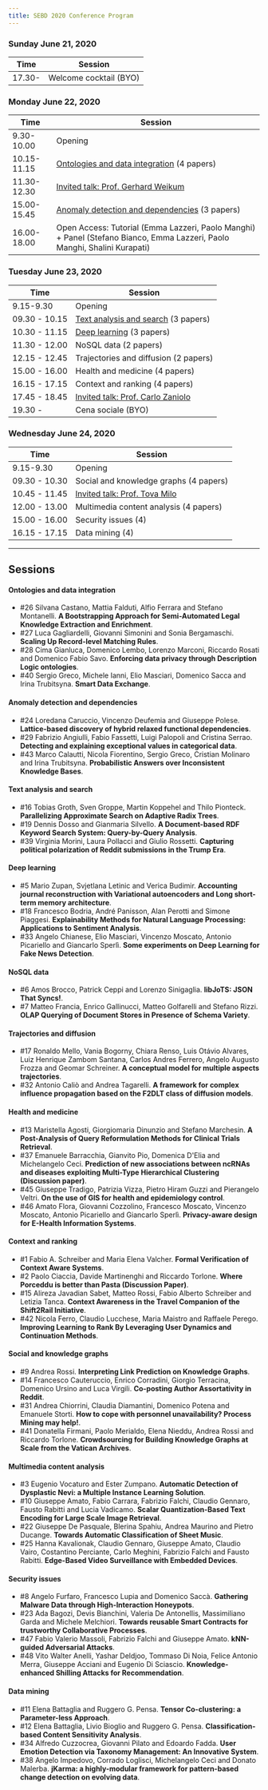 ```yaml
---
title: SEBD 2020 Conference Program
---
```


### Sunday June 21, 2020

| Time   | Session                 |
| ------ | ----------------------- |
| 17.30- | Welcome cocktail (BYO)  |

### Monday June 22, 2020

| Time          | Session       |
| ------------- | ------------- |
| 9.30-10.00    | Opening       |
| 10.15-11.15   | [Ontologies and data integration](./#ontologies-and-data-integration) (4 papers)     |
| 11.30-12.30   | [Invited talk: Prof. Gerhard Weikum](https://sebd2020.unica.it/invited#weikum)   |
| 15.00-15.45	  | [Anomaly detection and dependencies](./#anomaly-detection-and-dependencies) (3 papers) |
| 16.00-18.00	  | Open Access: Tutorial (Emma Lazzeri, Paolo Manghi) + Panel  (Stefano Bianco, Emma Lazzeri, Paolo Manghi, Shalini Kurapati)	|


### Tuesday June 23, 2020

| Time          | Session       |
| ------------- | ------------- |
| 9.15-9.30    | Opening       |
| 09.30 - 10.15	|[Text analysis and search](./#text-analysis-and-search) (3 papers)	|
| 10.30	-	11.15 |[Deep learning](./deep-learning) (3 papers) |
| 11.30	- 12.00 |NoSQL data (2 papers) |
| 12.15	- 12.45 |Trajectories and diffusion (2 papers)	|
| 15.00 - 16.00 | Health and medicine (4 papers)	|
| 16.15 - 17.15 | 	Context and ranking (4 papers)	|
| 17.45 - 18.45 | 	[Invited talk: Prof. Carlo Zaniolo](https://sebd2020.unica.it/invited#zaniolo)	|
| 19.30 -  | 	Cena sociale (BYO) |


### Wednesday June 24, 2020

| Time          | Session       |
| ------------- | ------------- |
| 9.15-9.30    | Opening       |
| 09.30 - 10.30 | 	Social and knowledge graphs (4 papers) |
| 10.45 - 11.45 | 	[Invited talk: Prof. Tova Milo](https://sebd2020.unica.it/invited#milo) | 
| 12.00 - 13.00 | 	Multimedia content analysis (4 papers) |
| 15.00 - 16.00 | 	Security issues (4) |
| 16.15 - 17.15 | 	Data mining (4) |


---


## Sessions

#### Ontologies and data integration
- #26	Silvana Castano, Mattia Falduti, Alfio Ferrara and Stefano Montanelli. **A Bootstrapping Approach for Semi-Automated Legal Knowledge Extraction and Enrichment**.
- #27	Luca Gagliardelli, Giovanni Simonini and Sonia Bergamaschi. **Scaling Up Record-level Matching Rules**.
- #28	Cima Gianluca, Domenico Lembo, Lorenzo Marconi, Riccardo Rosati and Domenico Fabio Savo. **Enforcing data privacy through Description Logic ontologies**.
- #40	Sergio Greco, Michele Ianni, Elio Masciari, Domenico Sacca and Irina Trubitsyna. **Smart Data Exchange**.

#### Anomaly detection and dependencies
- #24	Loredana Caruccio, Vincenzo Deufemia and Giuseppe Polese. **Lattice-based discovery of hybrid relaxed functional dependencies**.
- #29	Fabrizio Angiulli, Fabio Fassetti, Luigi Palopoli and Cristina Serrao. **Detecting and explaining exceptional values in categorical data**.
- #43	Marco Calautti, Nicola Fiorentino, Sergio Greco, Cristian Molinaro and Irina Trubitsyna. **Probabilistic Answers over Inconsistent Knowledge Bases**.

#### Text analysis and search 
- #16	Tobias Groth, Sven Groppe, Martin Koppehel and Thilo Pionteck. **Parallelizing Approximate Search on Adaptive Radix Trees**.
- #19	Dennis Dosso and Gianmaria Silvello. **A Document-based RDF Keyword Search System: Query-by-Query Analysis**.
- #39	Virginia Morini, Laura Pollacci and Giulio Rossetti. **Capturing political polarization of Reddit submissions in the Trump Era**.

#### Deep learning
- #5	Mario Zupan, Svjetlana Letinic and Verica Budimir. **Accounting journal reconstruction with Variational autoencoders and Long short-term memory architecture**.
- #18	Francesco Bodria, André Panisson, Alan Perotti and Simone Piaggesi. **Explainability Methods for Natural Language Processing: Applications to Sentiment Analysis**.
- #33	Angelo Chianese, Elio Masciari, Vincenzo Moscato, Antonio Picariello and Giancarlo Sperlì. **Some experiments on Deep Learning for Fake News Detection**.

#### NoSQL data
- #6	Amos Brocco, Patrick Ceppi and Lorenzo Sinigaglia. **libJoTS: JSON That Syncs!**.
- #7	Matteo Francia, Enrico Gallinucci, Matteo Golfarelli and Stefano Rizzi. **OLAP Querying of Document Stores in Presence of Schema Variety**.

#### Trajectories and diffusion
- #17	Ronaldo Mello, Vania Bogorny, Chiara Renso, Luis Otávio Alvares, Luiz Henrique Zambom Santana, Carlos Andres Ferrero, Angelo Augusto Frozza and Geomar Schreiner. **A conceptual model for multiple aspects trajectories**.
- #32	Antonio Caliò and Andrea Tagarelli. **A framework for complex influence propagation based on the F2DLT class of diffusion models**.

#### Health and medicine 
- #13	Maristella Agosti, Giorgiomaria Dinunzio and Stefano Marchesin. **A Post-Analysis of Query Reformulation Methods for Clinical Trials Retrieval**.
- #37	Emanuele Barracchia, Gianvito Pio, Domenica D'Elia and Michelangelo Ceci. **Prediction of new associations between ncRNAs and diseases exploiting Multi-Type Hierarchical Clustering (Discussion paper)**.
- #45	Giuseppe Tradigo, Patrizia Vizza, Pietro Hiram Guzzi and Pierangelo Veltri. **On the use of GIS for health and epidemiology control**.
- #46	Amato Flora, Giovanni Cozzolino, Francesco Moscato, Vincenzo Moscato, Antonio Picariello and Giancarlo Sperlì. **Privacy-aware design for E-Health Information Systems**.

#### Context and ranking 
- #1	Fabio A. Schreiber and Maria Elena Valcher. **Formal Verification of Context Aware Systems**.
- #2	Paolo Ciaccia, Davide Martinenghi and Riccardo Torlone. **Where Porceddu is better than Pasta (Discussion Paper)**.
- #15	Alireza Javadian Sabet, Matteo Rossi, Fabio Alberto Schreiber and Letizia Tanca. **Context Awareness in the Travel Companion of the Shift2Rail Initiative**.
- #42	Nicola Ferro, Claudio Lucchese, Maria Maistro and Raffaele Perego. **Improving Learning to Rank By Leveraging User Dynamics and Continuation Methods**.

#### Social and knowledge graphs 
- #9	Andrea Rossi. **Interpreting Link Prediction on Knowledge Graphs**.
- #14	Francesco Cauteruccio, Enrico Corradini, Giorgio Terracina, Domenico Ursino and Luca Virgili. **Co-posting Author Assortativity in Reddit**.
- #31	Andrea Chiorrini, Claudia Diamantini, Domenico Potena and Emanuele Storti. **How to cope with personnel unavailability? Process Mining may help!**.
- #41	Donatella Firmani, Paolo Merialdo, Elena Nieddu, Andrea Rossi and Riccardo Torlone. **Crowdsourcing for Building Knowledge Graphs at Scale from the Vatican Archives**.

#### Multimedia content analysis 
- #3	Eugenio Vocaturo and Ester Zumpano. **Automatic Detection of Dysplastic Nevi: a Multiple Instance Learning Solution**.
- #10	Giuseppe Amato, Fabio Carrara, Fabrizio Falchi, Claudio Gennaro, Fausto Rabitti and Lucia Vadicamo. **Scalar Quantization-Based Text Encoding for Large Scale Image Retrieval**.
- #22	Giuseppe De Pasquale, Blerina Spahiu, Andrea Maurino and Pietro Ducange. **Towards Automatic Classification of Sheet Music**.
- #25	Hanna Kavalionak, Claudio Gennaro, Giuseppe Amato, Claudio Vairo, Costantino Perciante, Carlo Meghini, Fabrizio Falchi and Fausto Rabitti. **Edge-Based Video Surveillance with Embedded Devices**.

#### Security issues 
- #8	Angelo Furfaro, Francesco Lupia and Domenico Saccà. **Gathering Malware Data through High-Interaction Honeypots**.
- #23	Ada Bagozi, Devis Bianchini, Valeria De Antonellis, Massimiliano Garda and Michele Melchiori. **Towards reusable Smart Contracts for trustworthy Collaborative Processes**.
- #47	Fabio Valerio Massoli, Fabrizio Falchi and Giuseppe Amato. **kNN-guided Adversarial Attacks**.
- #48	Vito Walter Anelli, Yashar Deldjoo, Tommaso Di Noia, Felice Antonio Merra, Giuseppe Acciani and Eugenio Di Sciascio. **Knowledge-enhanced Shilling Attacks for Recommendation**.

#### Data mining 
- #11	Elena Battaglia and Ruggero G. Pensa. **Tensor Co-clustering: a Parameter-less Approach**.
- #12	Elena Battaglia, Livio Bioglio and Ruggero G. Pensa. **Classification-based Content Sensitivity Analysis**.
- #34	Alfredo Cuzzocrea, Giovanni Pilato and Edoardo Fadda. **User Emotion Detection via Taxonomy Management: An Innovative System**.
- #38	Angelo Impedovo, Corrado Loglisci, Michelangelo Ceci and Donato Malerba. **jKarma: a highly-modular framework for pattern-based change detection on evolving data**.




